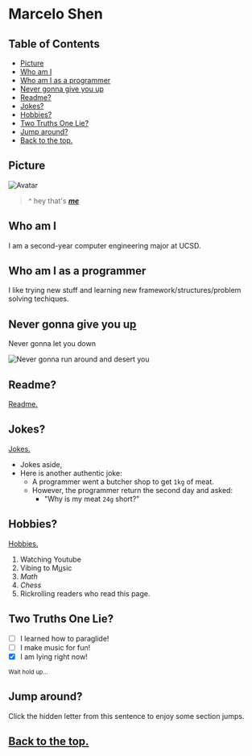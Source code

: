 # Marcelo Shen <!-- omit from toc -->

## Table of Contents <!-- omit from toc -->
- [Picture](#picture)
- [Who am I](#who-am-i)
- [Who am I as a programmer](#who-am-i-as-a-programmer)
- [Never gonna give you up](#never-gonna-give-you-up)
- [Readme?](#readme)
- [Jokes?](#jokes)
- [Hobbies?](#hobbies)
- [Two Truths One Lie?](#two-truths-one-lie)
- [Jump around?](#jump-around)
- [Back to the top.](#back-to-the-top)

## Picture
![Avatar](https://avatars.githubusercontent.com/u/26989339)
> ^ hey that's ***[me](https://github.com/dowhep)***

## Who am I
I am a second-year computer engineering major at UCSD. 

## Who am I as a programmer
I like trying new stuff and learning new framework/structures/problem solving techiques.

## Never gonna give you u[p](https://www.youtube.com/watch?v=dQw4w9WgXcQ)
Never gonna let you down

![Never gonna run around and desert you](https://www.icegif.com/wp-content/uploads/rick-roll-icegif-5.gif)

## Readme?
[Read](README.md)[m](#never-gonna-give-you-up)[e.](README.md)

## Jokes?
[Jokes.](https://www.youtube.com/watch?v=dQw4w9WgXcQ)
- Jokes aside,
- Here is another authentic joke:
  - A programmer went a butcher shop to get `1kg` of meat.
  - However, the programmer return the second day and asked:
    - "Why is my meat `24g` short?"

## Hobbies?
[Hobbies.](https://www.youtube.com/watch?v=dQw4w9WgXcQ)
1. Watching Youtube
2. Vibing to M[u](#readme)sic
3. $Math$
4. *Chess*
5. Rickrolling readers who read this page.

## Two Truths One Lie?
- [ ] I learned how to paraglide!
- [ ] I make music for fun!
- [x] I am lying right now!

<sub> Wait hold up...</sub>

## Jump around?
Click the hidden letter from this sentence to en[j](#hobbies)oy some section jumps.

## [Back to the top.](#marcelo-shen)